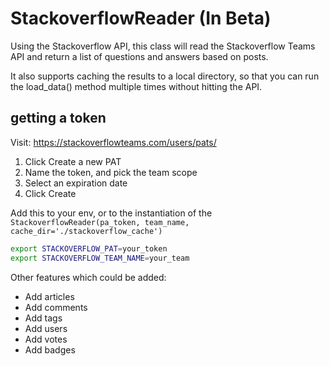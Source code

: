# StackoverflowReader (In Beta)

Using the Stackoverflow API, this class will read the Stackoverflow Teams API and return a list of questions and answers based on posts.

It also supports caching the results to a local directory, so that you can run the load_data() method multiple times without hitting the API.

## getting a token

Visit: https://stackoverflowteams.com/users/pats/

1. Click Create a new PAT
2. Name the token, and pick the team scope
3. Select an expiration date
4. Click Create

Add this to your env, or to the instantiation of the `StackoverflowReader(pa_token, team_name, cache_dir='./stackoverflow_cache')`

```bash
export STACKOVERFLOW_PAT=your_token
export STACKOVERFLOW_TEAM_NAME=your_team
```

Other features which could be added:

- Add articles
- Add comments
- Add tags
- Add users
- Add votes
- Add badges
